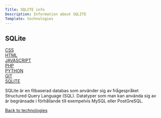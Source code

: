 ```yaml
---
Title: SQLITE info
Description: Information about SQLITE
Template: technologies
---
```


## SQLite

<div class="individual-nav">
<div class="individual-box">
<a href="css">CSS</a>
</div>

<div class="individual-box">
<a href="html">HTML</a>
</div>

<div class="individual-box">
<a href="javascript">JAVASCRIPT</a>
</div>

<div class="individual-box">
<a href="php">PHP</a>
</div>

<div class="individual-box">
<a href="python">PYTHON</a>
</div>

<div class="individual-box">
<a href="git">GIT</a>
</div>

<div class="individual-box active-tech">
<a href="sqlite">SQLITE</a>
</div>
</div>

<div class="tech-container" markdown="1">

SQLite är en filbaserad databas som använder sig av frågespråket Structured Query Language (SQL). Datatyper som man kan använda sig av är begränsade i förhållande till exempelvis MySQL eller PostGreSQL.

<a class="backbtn" href="../technologies">Back to technologies</a>

</div>

